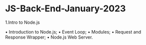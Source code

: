 # JS-Back-End-January-2023
1.Intro to Node.js

• Introduction to Node.js;
• Event Loop;
• Modules;
• Request and Response Wrapper;
• Node.js Web Server.
